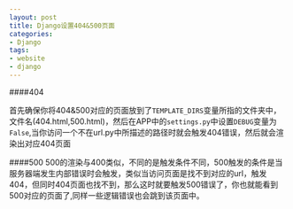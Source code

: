 ```yaml
---
layout: post
title: Django设置404&500页面
categories:
- Django
tags:
- website
- django
---
```


####404

首先确保你将404&500对应的页面放到了`TEMPLATE_DIRS`变量所指的文件夹中，文件名(404.html,500.html)，然后在APP中的`settings.py`中设置`DEBUG`变量为`False`,当你访问一个不在url.py中所描述的路径时就会触发404错误，然后就会渲染出对应404页面


####500
500的渲染与400类似，不同的是触发条件不同，500触发的条件是当服务器端发生内部错误时会触发，类似当访问页面是找不到对应的url，触发404，但同时404页面也找不到，那么这时就要触发500错误了，你也就能看到500对应的页面了,同样一些逻辑错误也会跳到该页面中。
